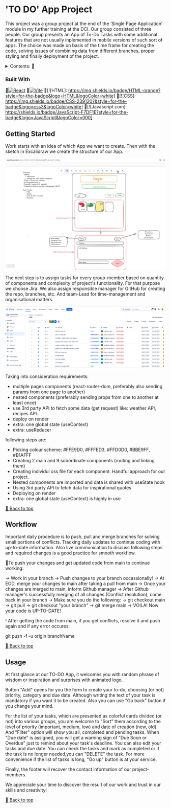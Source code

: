 # 'TO DO' App Project
This project was a group project at the end of the ‘Single Page Application’ module in my further training at the DCI. 
Our group consisted of three people. Our group presents an App of To-Do Tasks with some additional features that are not usually inplemented in mobile versions of such sort of apps. The choice was made on basis of the time frame for creating the code, solving issues of combining data from different branches, proper styling and finally deployment of the project.

<details>
  <summary>Contents: 🔽</summary>

- [TO DO App Project](#to-do-app-project)
- [Built With](#built-with)
- [Getting Started](#getting-started)
- [Workflow](#workflow)
- [Usage](#usage)

</details>

### Built With

🔹[![React](https://img.shields.io/badge/React-20232A?style=for-the-badge&logo=react&logoColor=61DAFB)](https://react.dev/)
🔹[![Vite](https://img.shields.io/badge/Vite-646CFF?style=for-the-badge&logo=vite&logoColor=FFD62E)](https://vitejs.dev/)
🔹[![HTML]: https://img.shields.io/badge/HTML-orange?style=for-the-badge&logo=HTML&logoColor=white]
🔹[![CSS]: https://img.shields.io/badge/CSS-239120?&style=for-the-badge&logo=css3&logoColor=white]
🔹[![Javascript.com]: https://shields.io/badge/JavaScript-F7DF1E?style=for-the-badge&logo=JavaScript&logoColor=000]

## Getting Started
Work starts with an idea of which App we want to create. Then with the sketch in Excalidraw we create the structure of our App.

![Alt Text](.//src/assets/excalidraw_todo.png)

The next step is to assign tasks for every group-member based on quantity of components and complexity of project's functionality. For that purpose we choose Jira.
We also assign responsible manager for GitHub for creating the repo, branches, etc. And team-Lead for time-management and organisational matters.

![Alt Text](.//src/assets/jira_todo.png)

Taking into consideration requirements:

  - multiple pages components (react-router-dom, preferably also sending params from one page to another)
  - nested components (preferably sending props from one to another at least once)
  - use 3rd party API to fetch some data (get request) like: weather API, recipes API...
  - deploy on render
  - extra: one global state (useContext)
  - extra: useReducer

following steps are:

  * Picking colour scheme: #FFE9D0, #FFFED3, #FFD0D0, #BBE9FF, #B1AFFF
  * Creating 2 main and 9 subordinate components (routing and linking them)
  * Creating individul css file for each component. Handful approach for our project.
  * Nested components are imported and data is shared with useState hook
  * Using 3rd party API to fetch data for inspirational quotes
  * Deploying on render
  * extra: one global state (useContext) is highly in use

[🔼 Back to top](#to-do-app-project)
 
## Workflow 
Important daily procedure is to push, pull and merge branches for solving small portions of conflicts. Tracking daily updates to continue coding with up-to-date information. Also live communication to discuss following steps and required changes is a good practice for smooth workflow.

🔹To push your changes and get updated code from main to continue working:

-> Work in your branch
-> Push changes to your branch occassionally!
-> At EOD, merge your changes to main after taking a pull from main
-> Once your changes are merged to main, inform Github manager
-> After Github manager's successfully merging of all changes (Conflict resolution), come back in your branch
-> Make sure you do the following:
  -> git checkout main
  -> git pull
  -> git checkout "your branch"
  -> git merge main
-> VOILA! Now your code is UP-TO-DATE!

! After getting the code from main, if you get conflicts, resolve it and push again and if any error occures:

git push -f -u origin branchName

[🔼 Back to top](#to-do-app-project)

## Usage
At first glance at our TO-DO App, it welcomes you with random phrase of wisdom or inspiration and surprises with animated logo. 

Button "Add" opens for you the form to create your to-do, choosing (or not) priority, category and due date. Although writing the text of your task is mandatory if you want it to be created. 
Also you can use "Go back" button if you change your mind.

For the list of your tasks, which are presented as colorful cards divided (or not) into various groups, you are welcome to "Sort" them according to the level of priority (important, medium, low) and date of creation (new, old). And "Filter" option will show you all, completed and pending tasks. 
When "Due date" is assigned, you will get a warning sign of "Due Soon or Overdue" just to remind about your task's deadline.
You can also edit your tasks and due date. You can check the tasks and mark as completed or if the task is no longer needed,you can "DELETE" the task.
For more convenience if the list of tasks is long, "Go up" button is at your service.

Finally, the footer will recover the contact information of our project-members.

We appreciate your time to discover the result of our work and trust in our skills and creativity!

[🔼 Back to top](#to-do-app-project)